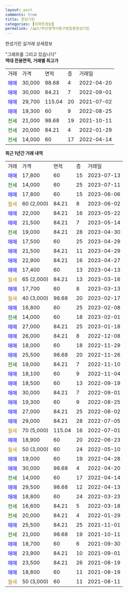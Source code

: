 ```yaml
---
layout: post
comments: true
title: 한성기린
categories: [아파트정보]
permalink: /apt/부산광역시동구범일동한성기린
---
```


한성기린 실거래 상세정보

<script type="text/javascript">
  google.charts.load('current', {'packages':['line', 'corechart']});
  google.charts.setOnLoadCallback(drawChart);

  function drawChart() {
    var data = new google.visualization.DataTable();
    data.addColumn('date', '거래일');
    data.addColumn('number', "매매");
    data.addColumn('number', "전세");
    data.addColumn('number', "전매");

    data.addRows([[new Date(Date.parse("2023-07-13")), 17800, null, null], [new Date(Date.parse("2023-07-11")), null, 14000, null], [new Date(Date.parse("2023-06-06")), 17800, null, null], [new Date(Date.parse("2023-06-02")), null, null, null], [new Date(Date.parse("2023-05-22")), 22000, null, null], [new Date(Date.parse("2023-05-14")), 21500, null, null], [new Date(Date.parse("2023-04-30")), null, 19000, null], [new Date(Date.parse("2023-04-29")), 17500, null, null], [new Date(Date.parse("2023-04-29")), 21500, null, null], [new Date(Date.parse("2023-04-27")), 22900, null, null], [new Date(Date.parse("2023-04-13")), 17400, null, null], [new Date(Date.parse("2023-03-16")), null, null, null], [new Date(Date.parse("2023-03-13")), 17700, null, null], [new Date(Date.parse("2023-02-17")), null, null, null], [new Date(Date.parse("2023-02-08")), 16800, null, null], [new Date(Date.parse("2023-02-01")), null, 14000, null], [new Date(Date.parse("2023-01-18")), 27000, null, null], [new Date(Date.parse("2022-12-08")), 26000, null, null], [new Date(Date.parse("2022-11-29")), 18000, null, null], [new Date(Date.parse("2022-11-26")), 25500, null, null], [new Date(Date.parse("2022-11-10")), null, 19000, null], [new Date(Date.parse("2022-11-04")), 18100, null, null], [new Date(Date.parse("2022-09-19")), 18500, null, null], [new Date(Date.parse("2022-09-01")), 30000, null, null], [new Date(Date.parse("2022-08-25")), 19300, null, null], [new Date(Date.parse("2022-08-02")), 27000, null, null], [new Date(Date.parse("2022-07-05")), 29000, null, null], [new Date(Date.parse("2022-07-01")), null, null, null], [new Date(Date.parse("2022-06-23")), 18900, null, null], [new Date(Date.parse("2022-05-10")), null, null, null], [new Date(Date.parse("2022-04-28")), 19000, null, null], [new Date(Date.parse("2022-04-20")), 30000, null, null], [new Date(Date.parse("2022-04-14")), null, 14000, null], [new Date(Date.parse("2022-04-13")), 29500, null, null], [new Date(Date.parse("2022-03-23")), 18800, null, null], [new Date(Date.parse("2022-03-18")), null, 16600, null], [new Date(Date.parse("2022-01-29")), null, 20000, null], [new Date(Date.parse("2021-11-01")), 25500, null, null], [new Date(Date.parse("2021-10-11")), null, 21000, null], [new Date(Date.parse("2021-09-30")), 18700, null, null], [new Date(Date.parse("2021-09-01")), 23900, null, null], [new Date(Date.parse("2021-08-19")), 23500, null, null], [new Date(Date.parse("2021-08-19")), 18800, null, null], [new Date(Date.parse("2021-08-11")), null, null, null]]);

    var options = {
      hAxis: {
        format: 'yyyy/MM/dd'
      },    
      lineWidth: 0,
      pointsVisible: true,    
      title: '최근 1년간 유형별 실거래가 분포',
      legend: { position: 'bottom' }
    };

    var formatter = new google.visualization.NumberFormat({pattern:'###,###'} );
    formatter.format(data, 1);
    formatter.format(data, 2);
    
    setTimeout(function() {
        var chart = new google.visualization.LineChart(document.getElementById('columnchart_material'));
        chart.draw(data, (options));
        document.getElementById('loading').style.display = 'none';
    }, 200);
  }
</script>


<div id="loading" style="z-index:20; display: block; margin-left: 0px">"그래프를 그리고 있습니다"</div>
<div id="columnchart_material" style="width: 95%; margin-left: 0px; display: block"></div>
<!-- contents start -->
<b>역대 전용면적, 거래별 최고가</b>
<table class="sortable">
    <tr>
      <td>거래</td>
      <td>가격</td>
      <td>면적</td>
      <td>층</td>
      <td>거래일</td>
    </tr>
        <tr>
          <td><a style="color: blue">매매</a></td>
          <td>30,000</td>
          <td>98.68</td>
          <td>4</td>
          <td>2022-04-20</td>
        </tr>            <tr>
          <td><a style="color: blue">매매</a></td>
          <td>30,000</td>
          <td>84.21</td>
          <td>7</td>
          <td>2022-09-01</td>
        </tr>            <tr>
          <td><a style="color: blue">매매</a></td>
          <td>29,700</td>
          <td>115.04</td>
          <td>20</td>
          <td>2021-07-02</td>
        </tr>            <tr>
          <td><a style="color: blue">매매</a></td>
          <td>19,300</td>
          <td>60</td>
          <td>9</td>
          <td>2022-08-25</td>
        </tr>        
        <tr>
              <td><a style="color: darkgreen">전세</a></td>
              <td>21,000</td>
              <td>98.68</td>
              <td>19</td>
              <td>2021-10-11</td>
            </tr>            <tr>
              <td><a style="color: darkgreen">전세</a></td>
              <td>20,000</td>
              <td>84.21</td>
              <td>4</td>
              <td>2022-01-29</td>
            </tr>            <tr>
              <td><a style="color: darkgreen">전세</a></td>
              <td>14,000</td>
              <td>60</td>
              <td>17</td>
              <td>2022-04-14</td>
            </tr>        
    
</table>

<b>최근 1년간 거래 내역</b>

<table class="sortable">
    <tr>
      <td>거래</td>
      <td>가격</td>
      <td>면적</td>
      <td>층</td>
      <td>거래일</td>
    </tr>
    <tr>
      <td><a style="color: blue">매매</a></td>
      <td>17,800</td>
      <td>60</td>
      <td>15</td>
      <td>2023-07-13</td>
    </tr>          <tr>
      <td><a style="color: darkgreen">전세</a></td>
      <td>14,000</td>
      <td>60</td>
      <td>25</td>
      <td>2023-07-11</td>
    </tr>          <tr>
      <td><a style="color: blue">매매</a></td>
      <td>17,800</td>
      <td>60</td>
      <td>15</td>
      <td>2023-06-06</td>
    </tr>          <tr>
      <td><a style="color: darkgoldenrod">월세</a></td>
      <td>60 (2,000)</td>
      <td>84.21</td>
      <td>8</td>
      <td>2023-06-02</td>
    </tr>          <tr>
      <td><a style="color: blue">매매</a></td>
      <td>22,000</td>
      <td>84.21</td>
      <td>16</td>
      <td>2023-05-22</td>
    </tr>          <tr>
      <td><a style="color: blue">매매</a></td>
      <td>21,500</td>
      <td>84.21</td>
      <td>7</td>
      <td>2023-05-14</td>
    </tr>          <tr>
      <td><a style="color: darkgreen">전세</a></td>
      <td>19,000</td>
      <td>84.21</td>
      <td>28</td>
      <td>2023-04-30</td>
    </tr>          <tr>
      <td><a style="color: blue">매매</a></td>
      <td>17,500</td>
      <td>60</td>
      <td>25</td>
      <td>2023-04-29</td>
    </tr>          <tr>
      <td><a style="color: blue">매매</a></td>
      <td>21,500</td>
      <td>84.21</td>
      <td>11</td>
      <td>2023-04-29</td>
    </tr>          <tr>
      <td><a style="color: blue">매매</a></td>
      <td>22,900</td>
      <td>84.21</td>
      <td>16</td>
      <td>2023-04-27</td>
    </tr>          <tr>
      <td><a style="color: blue">매매</a></td>
      <td>17,400</td>
      <td>60</td>
      <td>13</td>
      <td>2023-04-13</td>
    </tr>          <tr>
      <td><a style="color: darkgoldenrod">월세</a></td>
      <td>65 (2,000)</td>
      <td>84.21</td>
      <td>13</td>
      <td>2023-03-16</td>
    </tr>          <tr>
      <td><a style="color: blue">매매</a></td>
      <td>17,700</td>
      <td>60</td>
      <td>8</td>
      <td>2023-03-13</td>
    </tr>          <tr>
      <td><a style="color: darkgoldenrod">월세</a></td>
      <td>40 (3,000)</td>
      <td>98.68</td>
      <td>20</td>
      <td>2023-02-17</td>
    </tr>          <tr>
      <td><a style="color: blue">매매</a></td>
      <td>16,800</td>
      <td>60</td>
      <td>25</td>
      <td>2023-02-08</td>
    </tr>          <tr>
      <td><a style="color: darkgreen">전세</a></td>
      <td>14,000</td>
      <td>60</td>
      <td>18</td>
      <td>2023-02-01</td>
    </tr>          <tr>
      <td><a style="color: blue">매매</a></td>
      <td>27,000</td>
      <td>84.21</td>
      <td>25</td>
      <td>2023-01-18</td>
    </tr>          <tr>
      <td><a style="color: blue">매매</a></td>
      <td>26,000</td>
      <td>84.21</td>
      <td>8</td>
      <td>2022-12-08</td>
    </tr>          <tr>
      <td><a style="color: blue">매매</a></td>
      <td>18,000</td>
      <td>60</td>
      <td>18</td>
      <td>2022-11-29</td>
    </tr>          <tr>
      <td><a style="color: blue">매매</a></td>
      <td>25,500</td>
      <td>98.68</td>
      <td>20</td>
      <td>2022-11-26</td>
    </tr>          <tr>
      <td><a style="color: darkgreen">전세</a></td>
      <td>19,000</td>
      <td>84.21</td>
      <td>7</td>
      <td>2022-11-10</td>
    </tr>          <tr>
      <td><a style="color: blue">매매</a></td>
      <td>18,100</td>
      <td>60</td>
      <td>9</td>
      <td>2022-11-04</td>
    </tr>          <tr>
      <td><a style="color: blue">매매</a></td>
      <td>18,500</td>
      <td>60</td>
      <td>13</td>
      <td>2022-09-19</td>
    </tr>          <tr>
      <td><a style="color: blue">매매</a></td>
      <td>30,000</td>
      <td>84.21</td>
      <td>7</td>
      <td>2022-09-01</td>
    </tr>          <tr>
      <td><a style="color: blue">매매</a></td>
      <td>19,300</td>
      <td>60</td>
      <td>9</td>
      <td>2022-08-25</td>
    </tr>          <tr>
      <td><a style="color: blue">매매</a></td>
      <td>27,000</td>
      <td>84.21</td>
      <td>25</td>
      <td>2022-08-02</td>
    </tr>          <tr>
      <td><a style="color: blue">매매</a></td>
      <td>29,000</td>
      <td>84.21</td>
      <td>28</td>
      <td>2022-07-05</td>
    </tr>          <tr>
      <td><a style="color: darkgoldenrod">월세</a></td>
      <td>70 (5,000)</td>
      <td>115.04</td>
      <td>16</td>
      <td>2022-07-01</td>
    </tr>          <tr>
      <td><a style="color: blue">매매</a></td>
      <td>18,900</td>
      <td>60</td>
      <td>20</td>
      <td>2022-06-23</td>
    </tr>          <tr>
      <td><a style="color: darkgoldenrod">월세</a></td>
      <td>50 (3,000)</td>
      <td>60</td>
      <td>24</td>
      <td>2022-05-10</td>
    </tr>          <tr>
      <td><a style="color: blue">매매</a></td>
      <td>19,000</td>
      <td>60</td>
      <td>19</td>
      <td>2022-04-28</td>
    </tr>          <tr>
      <td><a style="color: blue">매매</a></td>
      <td>30,000</td>
      <td>98.68</td>
      <td>4</td>
      <td>2022-04-20</td>
    </tr>          <tr>
      <td><a style="color: darkgreen">전세</a></td>
      <td>14,000</td>
      <td>60</td>
      <td>17</td>
      <td>2022-04-14</td>
    </tr>          <tr>
      <td><a style="color: blue">매매</a></td>
      <td>29,500</td>
      <td>98.68</td>
      <td>12</td>
      <td>2022-04-13</td>
    </tr>          <tr>
      <td><a style="color: blue">매매</a></td>
      <td>18,800</td>
      <td>60</td>
      <td>24</td>
      <td>2022-03-23</td>
    </tr>          <tr>
      <td><a style="color: darkgreen">전세</a></td>
      <td>16,600</td>
      <td>84.21</td>
      <td>5</td>
      <td>2022-03-18</td>
    </tr>          <tr>
      <td><a style="color: darkgreen">전세</a></td>
      <td>20,000</td>
      <td>84.21</td>
      <td>4</td>
      <td>2022-01-29</td>
    </tr>          <tr>
      <td><a style="color: blue">매매</a></td>
      <td>25,500</td>
      <td>84.21</td>
      <td>25</td>
      <td>2021-11-01</td>
    </tr>          <tr>
      <td><a style="color: darkgreen">전세</a></td>
      <td>21,000</td>
      <td>98.68</td>
      <td>19</td>
      <td>2021-10-11</td>
    </tr>          <tr>
      <td><a style="color: blue">매매</a></td>
      <td>18,700</td>
      <td>60</td>
      <td>6</td>
      <td>2021-09-30</td>
    </tr>          <tr>
      <td><a style="color: blue">매매</a></td>
      <td>23,900</td>
      <td>84.21</td>
      <td>10</td>
      <td>2021-09-01</td>
    </tr>          <tr>
      <td><a style="color: blue">매매</a></td>
      <td>23,500</td>
      <td>84.21</td>
      <td>26</td>
      <td>2021-08-19</td>
    </tr>          <tr>
      <td><a style="color: blue">매매</a></td>
      <td>18,800</td>
      <td>60</td>
      <td>11</td>
      <td>2021-08-19</td>
    </tr>          <tr>
      <td><a style="color: darkgoldenrod">월세</a></td>
      <td>50 (3,000)</td>
      <td>60</td>
      <td>11</td>
      <td>2021-08-11</td>
    </tr>      </table>
<!-- contents end -->    

